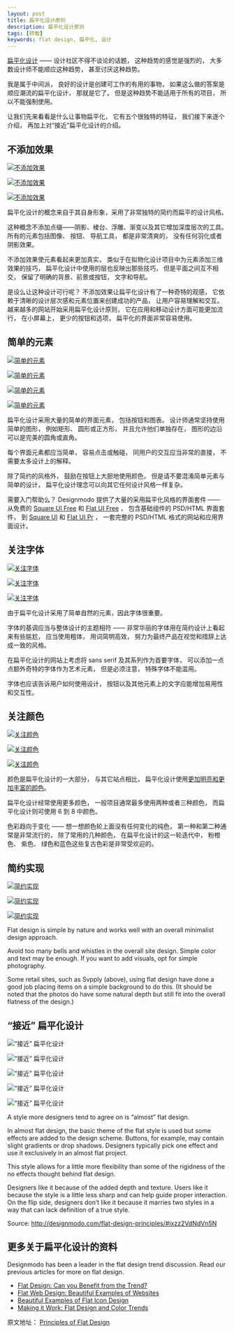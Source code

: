 ```yaml
---
layout: post
title: 扁平化设计原则
description: 扁平化设计原则
tags: [转载]
keywords: flat design, 扁平化, 设计
---
```


[扁平化设计](http://designmodo.com/flat-design/) —— 设计社区不得不谈论的话题， 这种趋势的感觉是强烈的， 大多数设计师不能顺应这种趋势， 甚至讨厌这种趋势。

我是属于中间派， 良好的设计是创建可工作的有用的事物， 如果这么做的答案是顺应潮流的扁平化设计， 那就是它了。 但是这种趋势不能适用于所有的项目， 所以不能强制使用。

让我们先来看看是什么让事物扁平化， 它有五个很独特的特征， 我们接下来逐个介绍， 再加上对“接近”扁平化设计的介绍。

## 不添加效果

[![不添加效果](/assets/post-images/no-added-effect-1.jpg)](http://www.triplagent.com/)

[![不添加效果](/assets/post-images/no-added-effect-2.jpg)](http://www.intothearctic.gp/)

[![不添加效果](/assets/post-images/no-added-effect-3.jpg)](http://dribbble.com/shots/947749-Task-app)

扁平化设计的概念来自于其自身形象，采用了非常独特的简约而扁平的设计风格。

这种概念不添加点缀——阴影、棱台、浮雕、渐变以及其它增加深度层次的工具。 所有的元素包括图像、 按钮、 导航工具， 都是非常清爽的， 没有任何羽化或者阴影效果。

不添加效果使元素看起来更加真实， 类似于在拟物化设计项目中为元素添加三维效果的技巧， 扁平化设计中使用的层也反映出那些技巧， 但是平面之间互不相交， 保留了明确的背景、前景或按钮， 文字和导航。

是设么让这种设计可行呢？ 不添加效果让扁平化设计有了一种奇特的观感， 它依赖于清晰的设计层次感和元素位置来创建成功的产品， 让用户容易理解和交互。 越来越多的网站开始采用扁平化设计原则， 它在应用和移动设计方面可能更加流行， 在小屏幕上， 更少的按钮和选项， 扁平化的界面非常容易使用。

## 简单的元素

[![简单的元素](/assets/post-images/simple-element-1.jpg)](http://dribbble.com/shots/917819-iPad-Calendar-Login)

[![简单的元素](/assets/post-images/simple-element-2.jpg)](http://dribbble.com/shots/962125-Filetypes)

[![简单的元素](/assets/post-images/simple-element-3.jpg)](http://designmodo.com/square/)

[![简单的元素](/assets/post-images/simple-element-4.jpg)](http://simonemarcarino.com/)

扁平化设计采用大量的简单的界面元素， 包括按钮和图表。 设计师通常坚持使用简单的图形， 例如矩形、 圆形或正方形， 并且允许他们单独存在， 图形的边沿可以是完美的圆角或直角。

每个界面元素都应当简单， 容易点击或触碰， 同用户的交互应当非常的直接， 不需要太多设计上的解释。

除了简约的风格外， 鼓励在按钮上大胆地使用颜色， 但是请不要混淆简单元素与简单的设计， 扁平化设计理念可以向其它任何设计风格一样复杂。

需要入门帮助么？ Designmodo 提供了大量的采用扁平化风格的界面套件 —— 从免费的 [Square UI Free](http://designmodo.com/square-free/) 和 [Flat UI Free](http://designmodo.com/flat-free/) ， 包含基础组件的 PSD/HTML 界面套件， 到 [Square UI](http://designmodo.com/square/) 和 [Flat UI Pr](http://designmodo.com/flat/) ， 一套完整的 PSD/HTML 格式的网站和应用界面设计。

## 关注字体

[![关注字体](/assets/post-images/focus-on-typography-1.jpg)](http://courtneyandrew.com/)

[![关注字体](/assets/post-images/focus-on-typography-2.jpg)](https://plover.co/)

[![关注字体](/assets/post-images/focus-on-typography-4.jpg)](http://www.flatmate.se/)

由于扁平化设计采用了简单自然的元素，因此字体很重要。

字体的基调应当与整体设计的主题相符 —— 非常华丽的字体用在简约设计上看起来有些尴尬， 应当使用粗体， 用词简明高效， 努力为最终产品在视觉和措辞上达成一致的风格。

在扁平化设计的网站上考虑将 sans serif 及其系列作为首要字体， 可以添加一点点额外奇特的字体作为艺术元素， 但是必须注意， 特殊字体不能滥用。

字体也应该告诉用户如何使用设计， 按钮以及其他元素上的文字应能增加易用性和交互性。

## 关注颜色

[![关注颜色](/assets/post-images/focus-on-color-1.jpg)](http://dribbble.com/shots/968439-Close-landing-page)

[![关注颜色](/assets/post-images/focus-on-color-2.jpg)](http://dribbble.com/shots/963964-Online-Radio)

[![关注颜色](/assets/post-images/focus-on-color-3.jpg)](http://dribbble.com/shots/1021883-Squirrel-Settings)

颜色是扁平化设计的一大部分， 与其它站点相比， 扁平化设计使用[更加明亮和更加丰富的颜色](http://designmodo.com/flat-design-colors/)。 

扁平化设计经常使用更多颜色， 一般项目通常最多使用两种或者三种颜色， 而扁平化设计则可使用 6 到 8 中颜色。

色彩趋向于变化 —— 想一想颜色轮上面没有任何变化的纯色， 第一种和第二种通常是非常流行的， 除了常用的几种颜色， 在扁平化设计的这一轮迭代中， 粉橙色、 紫色、 绿色和蓝色这些复古色彩是非常受欢迎的。

## 简约实现

[![简约实现](/assets/post-images/minimalist-approach-1.jpg)](http://dribbble.com/shots/981593-Personal-Site)

[![简约实现](/assets/post-images/minimalist-approach-2.jpg)](http://fltdsgn.com/)

[![简约实现](/assets/post-images/minimalist-approach-3.jpg)](http://cdns.designmodo.com/wp-content/uploads/2013/05/Mud.jpg)

Flat design is simple by nature and works well with an overall minimalist design approach.

Avoid too many bells and whistles in the overall site design. Simple color and text may be enough. If you want to add visuals, opt for simple photography.

Some retail sites, such as Svpply (above), using flat design have done a good job placing items on a simple background to do this. (It should be noted that the photos do have some natural depth but still fit into the overall flatness of the design.)

## “接近” 扁平化设计

![“接近” 扁平化设计](/assets/post-images/almost-flat-design-1.jpg)

![“接近” 扁平化设计](/assets/post-images/almost-flat-design-2.jpg)

![“接近” 扁平化设计](/assets/post-images/almost-flat-design-3.jpg)

![“接近” 扁平化设计](/assets/post-images/almost-flat-design-5.jpg)

![“接近” 扁平化设计](/assets/post-images/almost-flat-design-6.jpg)

A style more designers tend to agree on is “almost” flat design.

In almost flat design, the basic theme of the flat style is used but some effects are added to the design scheme. Buttons, for example, may contain slight gradients or drop shadows. Designers typically pick one effect and use it exclusively in an almost flat project.

This style allows for a little more flexibility than some of the rigidness of the no effects thought behind flat design.

Designers like it because of the added depth and texture. Users like it because the style is a little less sharp and can help guide proper interaction. On the flip side, designers don’t like it because it marries two styles in a way that can lack definition of a true style.


Source: http://designmodo.com/flat-design-principles/#ixzz2VdNdVn5N

## 更多关于扁平化设计的资料

Designmodo has been a leader in the flat design trend discussion. Read our previous articles for more on flat design.

- [Flat Design: Can you Benefit from the Trend?](http://designmodo.com/flat-design)
- [Flat Web Design: Beautiful Examples of Websites](http://designmodo.com/flat-design-examples/)
- [Beautiful Examples of Flat Icon Design](http://designmodo.com/flat-icons-examples/)
- [Making it Work: Flat Design and Color Trends](http://designmodo.com/flat-design-colors/)

原文地址： [Principles of Flat Design](http://designmodo.com/flat-design-principles/)
